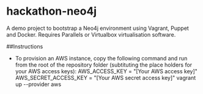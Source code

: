 hackathon-neo4j
===============

A demo project to bootstrap a Neo4j environment using Vagrant, Puppet and Docker. Requires Parallels or Virtualbox virtualisation software.

##Instructions

* To provision an AWS instance, copy the following command and run from the root of the repository folder (subtituting the place holders for your AWS access keys):
AWS_ACCESS_KEY = "[Your AWS access key]" AWS_SECRET_ACCESS_KEY = "[Your AWS secret access key]" vagrant up --provider aws
